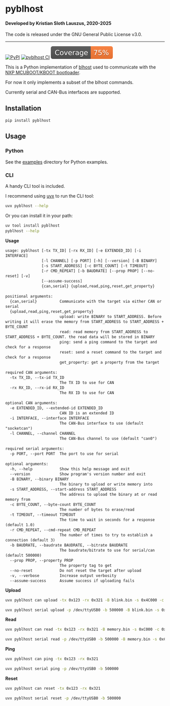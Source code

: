 # pyblhost

#### Developed by Kristian Sloth Lauszus, 2020-2025

The code is released under the GNU General Public License v3.0.
_________
[![PyPI](https://img.shields.io/pypi/v/pyblhost.svg)](https://pypi.org/project/pyblhost)
[![pyblhost CI](https://github.com/Lauszus/pyblhost/actions/workflows/build.yml/badge.svg)](https://github.com/Lauszus/pyblhost/actions/workflows/build.yml)
[![Coverage badge](https://raw.githubusercontent.com/Lauszus/pyblhost/python-coverage-comment-action-data/badge.svg)](https://htmlpreview.github.io/?https://github.com/Lauszus/pyblhost/blob/python-coverage-comment-action-data/htmlcov/index.html)

This is a Python implementation of [blhost](https://github.com/Lauszus/blhost) used to communicate with the [NXP MCUBOOT/KBOOT bootloader](https://www.nxp.com/design/software/development-software/mcuxpresso-software-and-tools-/mcuboot-mcu-bootloader-for-nxp-microcontrollers:MCUBOOT).

For now it only implements a subset of the blhost commands.

Currently serial and CAN-Bus interfaces are supported.

## Installation

```bash
pip install pyblhost
```

## Usage

### Python

See the [examples](examples) directory for Python examples.

### CLI

A handy CLI tool is included.

I recommend using [uvx](https://github.com/astral-sh/uv) to run the CLI tool:

```bash
uvx pyblhost --help
```

Or you can install it in your path:

```bash
uv tool install pyblhost
pyblhost --help
```

__Usage__

```
usage: pyblhost [-tx TX_ID] [-rx RX_ID] [-e EXTENDED_ID] [-i INTERFACE]
                [-l CHANNEL] [-p PORT] [-h] [--version] [-B BINARY]
                [-s START_ADDRESS] [-c BYTE_COUNT] [-t TIMEOUT]
                [-r CMD_REPEAT] [-b BAUDRATE] [--prop PROP] [--no-reset] [-v]
                [--assume-success]
                {can,serial} {upload,read,ping,reset,get_property}

positional arguments:
  {can,serial}          Communicate with the target via either CAN or serial
  {upload,read,ping,reset,get_property}
                        upload: write BINARY to START_ADDRESS. Before writing it will erase the memory from START_ADDRESS to START_ADDRESS + BYTE_COUNT
                        read: read memory from START_ADDRESS to START_ADDRESS + BYTE_COUNT. the read data will be stored in BINARY
                        ping: send a ping command to the target and check for a response
                        reset: send a reset command to the target and check for a response
                        get_property: get a property from the target

required CAN arguments:
  -tx TX_ID, --tx-id TX_ID
                        The TX ID to use for CAN
  -rx RX_ID, --rx-id RX_ID
                        The RX ID to use for CAN

optional CAN arguments:
  -e EXTENDED_ID, --extended-id EXTENDED_ID
                        CAN ID is an extended ID
  -i INTERFACE, --interface INTERFACE
                        The CAN-Bus interface to use (default "socketcan")
  -l CHANNEL, --channel CHANNEL
                        The CAN-Bus channel to use (default "can0")

required serial arguments:
  -p PORT, --port PORT  The port to use for serial

optional arguments:
  -h, --help            Show this help message and exit
  --version             Show program's version number and exit
  -B BINARY, --binary BINARY
                        The binary to upload or write memory into
  -s START_ADDRESS, --start-address START_ADDRESS
                        The address to upload the binary at or read memory from
  -c BYTE_COUNT, --byte-count BYTE_COUNT
                        The number of bytes to erase/read
  -t TIMEOUT, --timeout TIMEOUT
                        The time to wait in seconds for a response (default 1.0)
  -r CMD_REPEAT, --cmd-repeat CMD_REPEAT
                        The number of times to try to establish a connection (default 3)
  -b BAUDRATE, --baudrate BAUDRATE, --bitrate BAUDRATE
                        The baudrate/bitrate to use for serial/can (default 500000)
  --prop PROP, --property PROP
                        The property tag to get
  --no-reset            Do not reset the target after upload
  -v, --verbose         Increase output verbosity
  --assume-success      Assume success if uploading fails
```

__Upload__

```bash
uvx pyblhost can upload -tx 0x123 -rx 0x321 -B blink.bin -s 0x4C000 -c 0x34000
```

```bash
uvx pyblhost serial upload -p /dev/ttyUSB0 -b 500000 -B blink.bin -s 0x4C000 -c 0x34000
```

__Read__

```bash
uvx pyblhost can read -tx 0x123 -rx 0x321 -B memory.bin -s 0xC000 -c 0x34000
```

```bash
uvx pyblhost serial read -p /dev/ttyUSB0 -b 500000 -B memory.bin -s 0xC000 -c 0x34000
```

__Ping__

```bash
uvx pyblhost can ping -tx 0x123 -rx 0x321
```

```bash
uvx pyblhost serial ping -p /dev/ttyUSB0 -b 500000
```

__Reset__

```bash
uvx pyblhost can reset -tx 0x123 -rx 0x321
```

```bash
uvx pyblhost serial reset -p /dev/ttyUSB0 -b 500000
```
